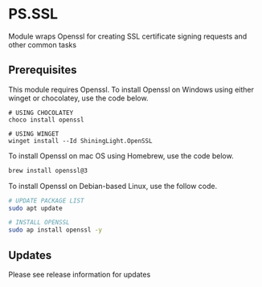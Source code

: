 # PS.SSL

Module wraps Openssl for creating SSL certificate signing requests and other common tasks

## Prerequisites

This module requires Openssl.
To install Openssl on Windows using either winget or chocolatey, use the code below.

```pwsh
# USING CHOCOLATEY
choco install openssl

# USING WINGET
winget install --Id ShiningLight.OpenSSL
```

To install Openssl on mac OS using Homebrew, use the code below.

```sh
brew install openssl@3
```

To install Openssl on Debian-based Linux, use the follow code.

```sh
# UPDATE PACKAGE LIST
sudo apt update

# INSTALL OPENSSL
sudo ap install openssl -y
```

## Updates

Please see release information for updates
